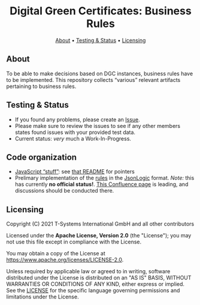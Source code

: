 <h1 align="center">
 Digital Green Certificates: Business Rules
</h1>

<p align="center">
    <a href="#about">About</a> •
    <a href="#testing--status">Testing & Status</a> •
    <a href="#licensing">Licensing</a>
</p>


## About

To be able to make decisions based on DGC instances, business rules have to be implemented.
This repository collects “various” relevant artifacts pertaining to business rules.


## Testing & Status

- If you found any problems, please create an [Issue](/../../issues).
- Please make sure to review the issues to see if any other members states found issues with your provided test data.
- Current status: _very_ much a Work-In-Progress. 


## Code organization

- [JavaScript “stuff”](./javascript): see [that README](./javascript/README.md) for pointers
- Prelimary implementation of the [rules](./rules) in the [JsonLogic](https://jsonlogic.com/) format.
  _Note:_ this has currently **no official status!**.
  [This Confluence page](https://webgate.ec.europa.eu/fpfis/wikis/display/eHN/EU+DGC+Validation+Rules) is leading, and discussions should be conducted there.

## Licensing

Copyright (C) 2021 T-Systems International GmbH and all other contributors

Licensed under the **Apache License, Version 2.0** (the "License"); you may not use this file except in compliance with the License.

You may obtain a copy of the License at https://www.apache.org/licenses/LICENSE-2.0.

Unless required by applicable law or agreed to in writing, software distributed under the License is distributed on an "AS IS" 
BASIS, WITHOUT WARRANTIES OR CONDITIONS OF ANY KIND, either express or implied. See the [LICENSE](./LICENSE) for the specific 
language governing permissions and limitations under the License.

